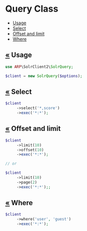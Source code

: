 # Query Class
* [Usage](query.md#usage)
* [Select](query.md#select)
* [Offset and limit](query.md#offset)
* [Where](query.md#where)

## <a href="../README.md">&laquo;</a> <a name="usage"></a>Usage
```php
use ARP\SolrClient2\SolrQuery; 

$client = new SolrQuery($options);
```

## <a href="../README.md">&laquo;</a> <a name="select"></a>Select
```php
$client
     ->select('*,score')
     ->exec('*:*');
```

## <a href="../README.md">&laquo;</a> <a name="offset"></a>Offset and limit
```php
$client
     ->limit(10)
     ->offset(10)
     ->exec('*:*');

// or

$client
     ->limit(10)
     ->page(2)
     ->exec('*:*');;
```

## <a href="../README.md">&laquo;</a> <a name="where"></a>Where
```php
$client
     ->where('user', 'guest')
     ->exec('*:*');
```
